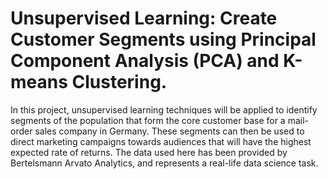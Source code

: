 # Unsupervised Learning: Create Customer Segments using Principal Component Analysis (PCA) and K-means Clustering.
In this project, unsupervised learning techniques will be applied to identify segments of the population that form the core customer base for a mail-order sales company in Germany. These segments can then be used to direct marketing campaigns towards audiences that will have the highest expected rate of returns. The data used here has been provided by Bertelsmann Arvato Analytics, and represents a real-life data science task.
